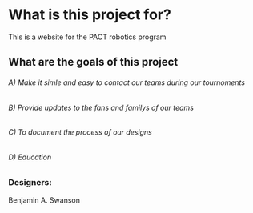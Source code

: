 # What is this project for?
This is a website for the PACT robotics program

## What are the goals of this project
###### A) Make it simle and easy to contact our teams during our tournoments
###### B) Provide updates to the fans and familys of our teams
###### C) To document the process of our designs
###### D) Education

### Designers:
Benjamin A. Swanson